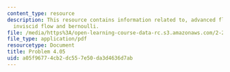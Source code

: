```yaml
---
content_type: resource
description: This resource contains information related to, advanced fluid mechanics,
  inviscid flow and bernoulli.
file: /media/https%3A/open-learning-course-data-rc.s3.amazonaws.com/2-25-advanced-fluid-mechanics-fall-2013/a05f96774cb2dc557e50da3d4636d7ab_MIT2_25F13_Shapi4.05_Prob.pdf
file_type: application/pdf
resourcetype: Document
title: Problem 4.05
uid: a05f9677-4cb2-dc55-7e50-da3d4636d7ab
---
```

